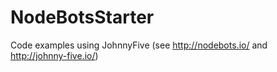 # NodeBotsStarter
Code examples using JohnnyFive (see http://nodebots.io/ and  http://johnny-five.io/)
